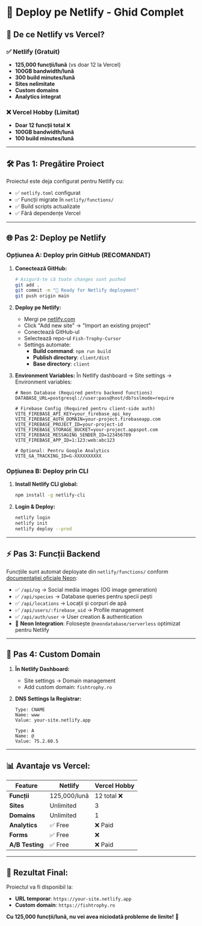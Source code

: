 # 🚀 Deploy pe Netlify - Ghid Complet

## 🎯 **De ce Netlify vs Vercel?**

### ✅ **Netlify (Gratuit)**
- **125,000 funcții/lună** (vs doar 12 la Vercel)
- **100GB bandwidth/lună**
- **300 build minutes/lună**
- **Sites nelimitate**
- **Custom domains**
- **Analytics integrat**

### ❌ **Vercel Hobby (Limitat)**
- **Doar 12 funcții total** ❌
- **100GB bandwidth/lună**
- **100 build minutes/lună**

---

## 🛠️ **Pas 1: Pregătire Proiect**

Proiectul este deja configurat pentru Netlify cu:
- ✅ `netlify.toml` configurat
- ✅ Funcții migrate în `netlify/functions/`
- ✅ Build scripts actualizate
- ✅ Fără dependențe Vercel

---

## 🌐 **Pas 2: Deploy pe Netlify**

### **Opțiunea A: Deploy prin GitHub (RECOMANDAT)**

1. **Conectează GitHub:**
   ```bash
   # Asigură-te că toate changes sunt pushed
   git add .
   git commit -m "🚀 Ready for Netlify deployment"
   git push origin main
   ```

2. **Deploy pe Netlify:**
   - Mergi pe [netlify.com](https://netlify.com)
   - Click "Add new site" → "Import an existing project"
   - Conectează GitHub-ul
   - Selectează repo-ul `Fish-Trophy-Cursor`
   - Settings automate:
     - **Build command**: `npm run build`
     - **Publish directory**: `client/dist`
     - **Base directory**: `client`

3. **Environment Variables:**
   În Netlify dashboard → Site settings → Environment variables:
   ```
   # Neon Database (Required pentru backend functions)
   DATABASE_URL=postgresql://user:pass@host/db?sslmode=require
   
   # Firebase Config (Required pentru client-side auth)
   VITE_FIREBASE_API_KEY=your_firebase_api_key
   VITE_FIREBASE_AUTH_DOMAIN=your-project.firebaseapp.com
   VITE_FIREBASE_PROJECT_ID=your-project-id
   VITE_FIREBASE_STORAGE_BUCKET=your-project.appspot.com
   VITE_FIREBASE_MESSAGING_SENDER_ID=123456789
   VITE_FIREBASE_APP_ID=1:123:web:abc123
   
   # Optional: Pentru Google Analytics
   VITE_GA_TRACKING_ID=G-XXXXXXXXXX
   ```

### **Opțiunea B: Deploy prin CLI**

1. **Install Netlify CLI global:**
   ```bash
   npm install -g netlify-cli
   ```

2. **Login & Deploy:**
   ```bash
   netlify login
   netlify init
   netlify deploy --prod
   ```

---

## ⚡ **Pas 3: Funcții Backend**

Funcțiile sunt automat deployate din `netlify/functions/` conform [documentației oficiale Neon](https://neon.com/docs/guides/netlify-functions):
- ✅ `/api/og` → Social media images (OG image generation)
- ✅ `/api/species` → Database queries pentru specii pești
- ✅ `/api/locations` → Locații și corpuri de apă
- ✅ `/api/users/:firebase_uid` → Profile management
- ✅ `/api/auth/user` → User creation & authentication
- 🔗 **Neon Integration**: Folosește `@neondatabase/serverless` optimizat pentru Netlify

---

## 🔗 **Pas 4: Custom Domain**

1. **În Netlify Dashboard:**
   - Site settings → Domain management
   - Add custom domain: `fishtrophy.ro`

2. **DNS Settings la Registrar:**
   ```
   Type: CNAME
   Name: www
   Value: your-site.netlify.app

   Type: A
   Name: @
   Value: 75.2.60.5
   ```

---

## 📊 **Avantaje vs Vercel:**

| Feature | Netlify | Vercel Hobby |
|---------|---------|---------------|
| **Funcții** | 125,000/lună | 12 total ❌ |
| **Sites** | Unlimited | 3 |
| **Domains** | Unlimited | 1 |
| **Analytics** | ✅ Free | ❌ Paid |
| **Forms** | ✅ Free | ❌ |
| **A/B Testing** | ✅ Free | ❌ Paid |

---

## 🎉 **Rezultat Final:**

Proiectul va fi disponibil la:
- **URL temporar**: `https://your-site.netlify.app`
- **Custom domain**: `https://fishtrophy.ro`

**Cu 125,000 funcții/lună, nu vei avea niciodată probleme de limite!** 🚀
